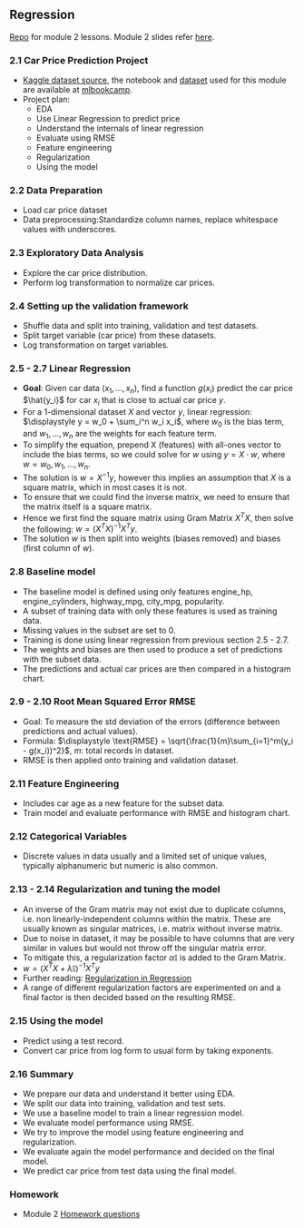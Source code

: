 ## Regression
[Repo](https://github.com/DataTalksClub/machine-learning-zoomcamp/blob/master/02-regression/) for module 2 lessons. Module 2 slides refer [here](https://www.slideshare.net/AlexeyGrigorev/ml-zoomcamp-2-slides).

### 2.1 Car Price Prediction Project
* [Kaggle dataset source](https://www.kaggle.com/datasets/CooperUnion/cardataset), the notebook and [dataset](https://raw.githubusercontent.com/alexeygrigorev/mlbookcamp-code/refs/heads/master/chapter-02-car-price/data.csv) used for this module are available at [mlbookcamp](https://github.com/alexeygrigorev/mlbookcamp-code/tree/master/chapter-02-car-price). 
* Project plan:
    * EDA
    * Use Linear Regression to predict price
    * Understand the internals of linear regression
    * Evaluate using RMSE
    * Feature engineering
    * Regularization
    * Using the model

### 2.2 Data Preparation
* Load car price dataset
* Data preprocessing:Standardize column names, replace whitespace values with underscores.

### 2.3 Exploratory Data Analysis
* Explore the car price distribution.
* Perform log transformation to normalize car prices.

### 2.4 Setting up the validation framework
* Shuffle data and split into training, validation and test datasets.
* Split target variable (car price) from these datasets.
* Log transformation on target variables.

### 2.5 - 2.7 Linear Regression
* **Goal**: Given car data $(x_1, \ldots, x_n)$, find a function $g(x_i)$ predict the car price $\hat{y_i}$ for car $x_i$ that is close to actual car price $y$.
* For a 1-dimensional dataset $X$ and vector $y$, linear regression: $\displaystyle y = w_0 + \sum_i^n w_i x_i$, where $w_0$ is the bias term, and $w_1, \ldots, w_n$ are the weights for each feature term.
* To simplify the equation, prepend X (features) with all-ones vector to include the bias terms, so we could solve for $w$ using $y=X\cdot w$, where $w = w_0, w_1,\ldots, w_n$.
* The solution is $w = X^{-1}y$, however this implies an assumption that $X$ is a square matrix, which in most cases it is not.
* To ensure that we could find the inverse matrix, we need to ensure that the matrix itself is a square matrix.
* Hence we first find the square matrix using Gram Matrix $X^T X$, then solve the following:
  $w = (X^T X)^{-1} X^T y$.
* The solution $w$ is then split into weights (biases removed) and biases (first column of $w$).

### 2.8 Baseline model
* The baseline model is defined using only features engine_hp, engine_cylinders, highway_mpg, city_mpg, popularity.
* A subset of training data with only these features is used as training data.
* Missing values in the subset are set to 0.
* Training is done using linear regression from previous section 2.5 - 2.7.
* The weights and biases are then used to produce a set of predictions with the subset data.
* The predictions and actual car prices are then compared in a histogram chart.

### 2.9 - 2.10 Root Mean Squared Error RMSE
* Goal: To measure the std deviation of the errors (difference between predictions and actual values).
* Formula: $\displaystyle \text{RMSE} = \sqrt{\frac{1}{m}\sum_{i=1}^m(y_i - g(x_i))^2}$, $m$: total records in dataset.
* RMSE is then applied onto training and validation dataset.

### 2.11 Feature Engineering
* Includes car age as a new feature for the subset data.
* Train model and evaluate performance with RMSE and histogram chart.

### 2.12 Categorical Variables
* Discrete values in data usually and a limited set of unique values, typically alphanumeric but numeric is also common.

### 2.13 - 2.14 Regularization and tuning the model
* An inverse of the Gram matrix may not exist due to duplicate columns, i.e. non linearly-independent columns within the matrix. These are usually known as singular matrices, i.e. matrix without inverse matrix.
* Due to noise in dataset, it may be possible to have columns that are very similar in values but would not throw off the singular matrix error.
* To mitigate this, a regularization factor $\alpha\mathbb{I}$ is added to the Gram Matrix.
* $w = (X^T X + \lambda\mathbb{I})^{-1} X^T y$
* Further reading: [Regularization in Regression](https://datatalks.club/blog/regularization-in-regression.html)
* A range of different regularization factors are experimented on and a final factor is then decided based on the resulting RMSE.

### 2.15 Using the model
* Predict using a test record.
* Convert car price from log form to usual form by taking exponents.

### 2.16 Summary
* We prepare our data and understand it better using EDA.
* We split our data into training, validation and test sets.
* We use a baseline model to train a linear regression model.
* We evaluate model performance using RMSE.
* We try to improve the model using feature engineering and regularization.
* We evaluate again the model performance and decided on the final model.
* We predict car price from test data using the final model.

### Homework
* Module 2 [Homework questions](https://github.com/DataTalksClub/machine-learning-zoomcamp/blob/master/cohorts/2024/02-regression/homework.md)